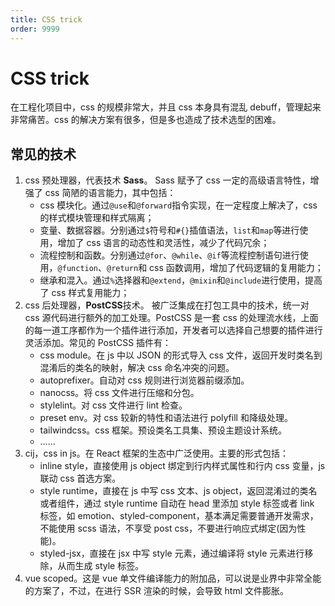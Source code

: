 ```yaml
---
title: CSS trick
order: 9999
---
```


# CSS trick
在工程化项目中，css 的规模非常大，并且 css 本身具有混乱 debuff，管理起来非常痛苦。css 的解决方案有很多，但是多也造成了技术选型的困难。

## 常见的技术

1. css 预处理器，代表技术 **Sass**。
   Sass 赋予了 css 一定的高级语言特性，增强了 css 简陋的语言能力，其中包括：
   - css 模块化。通过`@use`和`@forward`指令实现，在一定程度上解决了，css 的样式模块管理和样式隔离；
   - 变量、数据容器。分别通过`$`符号和`#{}`插值语法，`list`和`map`等进行使用，增加了 css 语言的动态性和灵活性，减少了代码冗余；
   - 流程控制和函数。分别通过`@for`、`@while`、`@if`等流程控制语句进行使用，`@function`、`@return`和 css 函数调用，增加了代码逻辑的复用能力；
   - 继承和混入。通过`%`选择器和`@extend`，`@mixin`和`@include`进行使用，提高了 css 样式复用能力；
2. css 后处理器，**PostCSS**技术。
   被广泛集成在打包工具中的技术，统一对 css 源代码进行额外的加工处理。PostCSS 是一套 css 的处理流水线，上面的每一道工序都作为一个插件进行添加，开发者可以选择自己想要的插件进行灵活添加。常见的 PostCSS 插件有：
   - css module。在 js 中以 JSON 的形式导入 css 文件，返回开发时类名到混淆后的类名的映射，解决 css 命名冲突的问题。
   - autoprefixer。自动对 css 规则进行浏览器前缀添加。
   - nanocss。将 css 文件进行压缩和分包。
   - stylelint。对 css 文件进行 lint 检查。
   - preset env。对 css 较新的特性和语法进行 polyfill 和降级处理。
   - tailwindcss。css 框架。预设类名工具集、预设主题设计系统。
   - ……
3. cij，css in js。在 React 框架的生态中广泛使用。主要的形式包括：
   - inline style，直接使用 js object 绑定到行内样式属性和行内 css 变量，js 联动 css 首选方案。
   - style runtime，直接在 js 中写 css 文本、js object，返回混淆过的类名或者组件，通过 style runtime 自动在 head 里添加 style 标签或者 link 标签，如 emotion、styled-component，基本满足需要普通开发需求，不能使用 scss 语法，不享受 post css，不要进行响应式绑定(因为性能)。
   - styled-jsx，直接在 jsx 中写 style 元素，通过编译将 style 元素进行移除，从而生成 style 标签。
4. vue scoped。这是 vue 单文件编译能力的附加品，可以说是业界中非常全能的方案了，不过，在进行 SSR 渲染的时候，会导致 html 文件膨胀。
